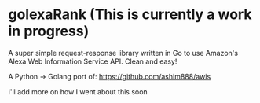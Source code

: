 # golexaRank (This is currently a work in progress)
A super simple request-response library written in Go to use Amazon's Alexa Web Information Service API. Clean and easy!

A Python -> Golang port of: https://github.com/ashim888/awis

I'll add more on how I went about this soon
